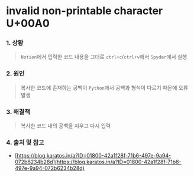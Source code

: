 # invalid non-printable character U+00A0

### 1. 상황

> `Notion`에서 입력한 코드 내용을 그대로 `ctrl+c`/`ctrl+v`해서 `Spyder`에서 실행
> 

### 2. 원인

> 복사한 코드에 존재하는 공백이 `Python`에서 공백과 형식이 다르기 때문에 오류 발생
> 

### 3. 해결책

> 복사한 코드 내의 공백을 지우고 다시 입력
> 

### 4. 출처 및 참고

- [https://blog.karatos.in/a?ID=01800-42a1f28f-71b6-497e-9a94-072b6234b28d](https://blog.karatos.in/a?ID=01800-42a1f28f-71b6-497e-9a94-072b6234b28d)